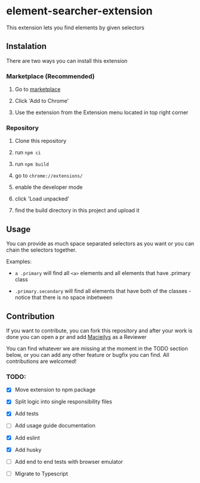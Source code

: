 # element-searcher-extension

This extension lets you find elements by given selectors

## Instalation

There are two ways you can install this extension

### Marketplace (Recommended)

1. Go to [marketplace](https://chrome.google.com/webstore/detail/element-searcher/neijamaklehlgdgamkklcgdabceanbal?hl=en&authuser=0)

2. Click 'Add to Chrome'

3. Use the extension from the Extension menu located in top right corner

### Repository

1. Clone this repository

2. run `npm ci`

3. run `npm build`

4. go to `chrome://extensions/`

5. enable the developer mode

6. click 'Load unpacked'

7. find the build directory in this project and upload it

## Usage

You can provide as much space separated selectors as you want or you can chain the selectors together.

Examples:

- `a .primary` will find all `<a>` elements and all elements that have .primary class

- `.primary.secondary` will find all elements that have both of the classes - notice that there is no space inbetween

## Contribution

If you want to contribute, you can fork this repository and after your work is done you can open
a pr and add [Maciejlys](https://github.com/Maciejlys) as a Reviewer

You can find whatever we are missing at the moment in the TODO section below, or you can add any other feature or bugfix you can find. All contributions are welcomed!

### TODO:

- [x] Move extension to npm package

- [x] Split logic into single responsibility files

- [x] Add tests

- [ ] Add usage guide documentation

- [x] Add eslint

- [x] Add husky

- [ ] Add end to end tests with browser emulator

- [ ] Migrate to Typescript
